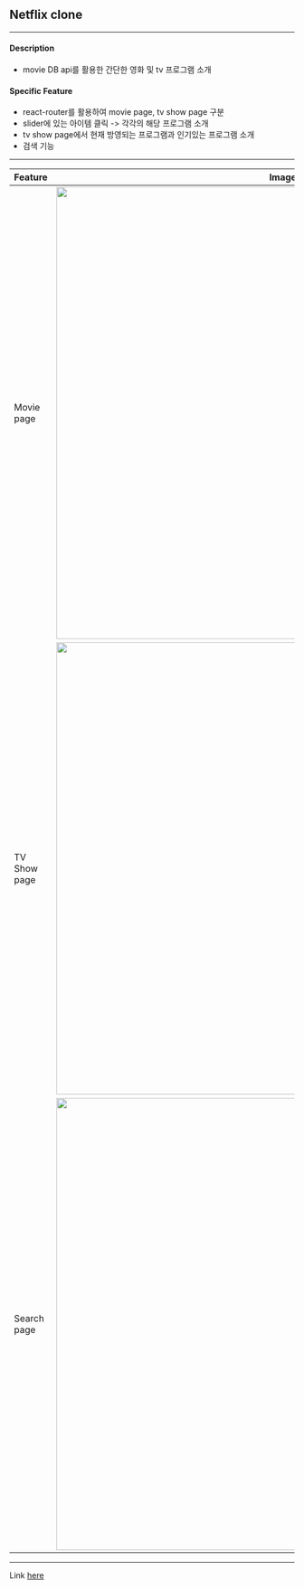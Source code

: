 ## Netflix clone

---

#### Description

- movie DB api를 활용한 간단한 영화 및 tv 프로그램 소개

#### Specific Feature

- react-router를 활용하여 movie page, tv show page 구분
- slider에 있는 아이템 클릭 -> 각각의 해당 프로그램 소개
- tv show page에서 현재 방영되는 프로그램과 인기있는 프로그램 소개
- 검색 기능

---

| Feature      | Image                                                                                                                         |
| ------------ | ----------------------------------------------------------------------------------------------------------------------------- |
| Movie page   | <img src="https://user-images.githubusercontent.com/83333409/148671484-7bc39de2-66c9-4a5d-98ba-812f74ee9802.png" width='800'> |
| TV Show page | <img src="https://user-images.githubusercontent.com/83333409/148671485-cee2e9ff-31ed-4501-9c9d-aea7868279b3.png" width='800'> |
| Search page  | <img src='https://user-images.githubusercontent.com/83333409/148671487-8a085050-064b-4243-b7b6-bc39933e15e5.png' width=800>   |

---

Link [here](https://jangth0655.github.io/react-starflix-app/)
